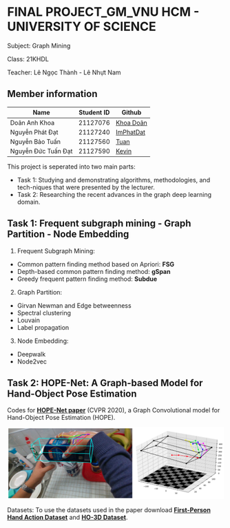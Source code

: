 # FINAL PROJECT_GM_VNU HCM - UNIVERSITY OF SCIENCE

Subject: Graph Mining

Class: 21KHDL

Teacher: Lê Ngọc Thành - Lê Nhựt Nam

## Member information

|Name|Student ID|Github|
|---|---|---|
|Doãn Anh Khoa|21127076|[Khoa Doãn](https://github.com/Khoadoan30028060)|
|Nguyễn Phát Đạt|21127240|[ImPhatDat](https://github.com/ImPhatDat)|
|Nguyễn Bảo Tuấn|21127560|[Tuan](https://github.com/tuannbdz)|
|Nguyễn Đức Tuấn Đạt|21127590|[Kevin](https://github.com/DBlue04)|



This project is seperated into two main parts:

- Task 1: Studying and demonstrating algorithms, methodologies, and tech-niques that were presented by the lecturer.
- Task 2: Researching the recent advances in the graph deep learning domain. 

## Task 1: Frequent subgraph mining - Graph Partition - Node Embedding

1) Frequent Subgraph Mining:

- Common pattern finding method based on Apriori: __FSG__
- Depth-based common pattern finding method: __gSpan__
- Greedy frequent pattern finding method: __Subdue__

2) Graph Partition: 
- Girvan Newman and Edge betweenness
- Spectral clustering
- Louvain 
- Label propagation

3) Node Embedding: 
- Deepwalk
- Node2vec
## Task 2: HOPE-Net: A Graph-based Model for Hand-Object Pose Estimation

Codes for [**HOPE-Net paper**](https://arxiv.org/pdf/2004.00060.pdf) (CVPR 2020), a Graph Convolutional model for Hand-Object Pose Estimation (HOPE).

<div align="center">
    <img src="task2/images/HOPE.png", width="1000">
</div>

Datasets: To use the datasets used in the paper download [**First-Person Hand Action Dataset**](https://guiggh.github.io/publications/first-person-hands/) and [**HO-3D Dataset**](https://www.tugraz.at/index.php?id=40231).